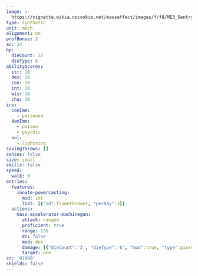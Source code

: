 ```yaml
---
image: >-
  https://vignette.wikia.nocookie.net/masseffect/images/f/f8/ME3_Sentry_Turret.png/revision/latest/scale-to-width-down/100?cb=20180206214039
type: synthetic
unit: mech
alignment: nn
profBonus: 2
ac: 14
hp:
  dieCount: 22
  dieType: 6
abilityScores:
  str: 10
  dex: 10
  con: 10
  int: 10
  wis: 10
  cha: 10
irv:
  conImm:
    - poisoned
  damImm:
    - poison
    - psychic
  vul:
    - lightning
savingThrows: []
senses: false
size: small
skills: false
speed:
  walk: 0
entries:
  features:
    innate-powercasting:
      mod: int
      list: [{"id":flamethrower, "perDay":3}]
  actions:
    mass-accelerator-machinegun:
      attack: ranged
      proficient: true
      range: 150
      dc: false
      mod: dex
      damage: [{"dieCount":'2', "dieType":'6', "mod":true, "type":piercing},{"dieCount":'2', "dieType":'6', "mod":true, "type":radiant}]
      target: one
cr: '01000'
shields: false
---
```


